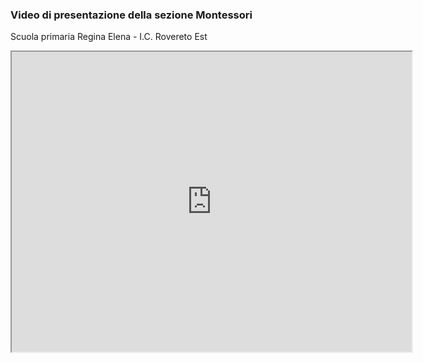 
### Video di presentazione della sezione Montessori

Scuola primaria Regina Elena - I.C. Rovereto Est

<iframe src="https://drive.google.com/file/d/1X6c8l9_0K9ME2q6ZMUlWWALfa9AorfQw/preview" width="640" height="480" allow="autoplay"></iframe>
